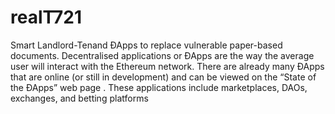 # realT721
Smart Landlord-Tenand ÐApps to replace vulnerable paper-based documents. Decentralised applications or ÐApps are the way the average user will interact with the Ethereum network. There are already many ÐApps that are online (or still in development) and can be viewed on the “State of the ÐApps” web page . These applications include marketplaces, DAOs, exchanges, and betting platforms 
